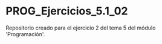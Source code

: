 # PROG_Ejercicios_5.1_02
Repositorio creado para el ejercicio 2 del tema 5 del módulo 'Programación'.
